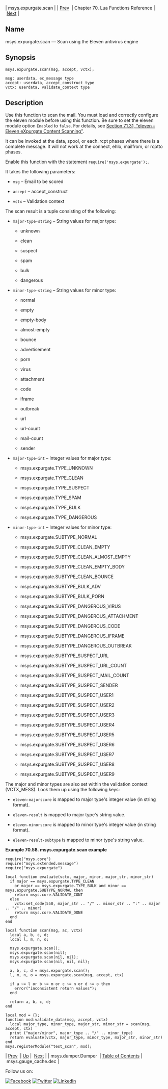 | msys.expurgate.scan |
| [Prev](lua.ref.msys.dumper.Dumper.php)  | Chapter 70. Lua Functions Reference |  [Next](lua.ref.msys.gauge_cache.dec.php) |

<a name="lua.ref.msys.expurgate.scan"></a>
## Name

msys.expurgate.scan — Scan using the Eleven antivirus engine

<a name="idp18024656"></a>
## Synopsis

`msys.expurgate.scan(msg, accept, vctx);`

```
msg: userdata, ec_message type
accept: userdata, accept_construct type
vctx: userdata, validate_context type
```
<a name="idp18027728"></a>
## Description

Use this function to scan the mail. You must load and correctly configure the eleven module before using this function. Be sure to set the eleven module option `Enabled` to `false`. For details, see [Section 71.31, “eleven – Eleven eXpurgate Content Scanning”](modules.eleven.php "71.31. eleven – Eleven eXpurgate Content Scanning").

It can be invoked at the data, spool, or each_rcpt phases where there is a complete message. It will not work at the connect, ehlo, mailfrom, or rcptto phases.

Enable this function with the statement `require('msys.expurgate');`.

It takes the following parameters:

*   `msg` – Email to be scored

*   `accept` – accept_construct

*   `vctx` – Validation context

The scan result is a tuple consisting of the following:

*   `major-type-string` – String values for major type:

    *   unknown

    *   clean

    *   suspect

    *   spam

    *   bulk

    *   dangerous

*   `minor-type-string` – String values for minor type:

    *   normal

    *   empty

    *   empty-body

    *   almost-empty

    *   bounce

    *   advertisement

    *   porn

    *   virus

    *   attachment

    *   code

    *   iframe

    *   outbreak

    *   url

    *   url-count

    *   mail-count

    *   sender

*   `major-type-int` – Integer values for major type:

    *   msys.expurgate.TYPE_UNKNOWN

    *   msys.expurgate.TYPE_CLEAN

    *   msys.expurgate.TYPE_SUSPECT

    *   msys.expurgate.TYPE_SPAM

    *   msys.expurgate.TYPE_BULK

    *   msys.expurgate.TYPE_DANGEROUS

*   `minor-type-int` – Integer values for minor type:

    *   msys.expurgate.SUBTYPE_NORMAL

    *   msys.expurgate.SUBTYPE_CLEAN_EMPTY

    *   msys.expurgate.SUBTYPE_CLEAN_ALMOST_EMPTY

    *   msys.expurgate.SUBTYPE_CLEAN_EMPTY_BODY

    *   msys.expurgate.SUBTYPE_CLEAN_BOUNCE

    *   msys.expurgate.SUBTYPE_BULK_ADV

    *   msys.expurgate.SUBTYPE_BULK_PORN

    *   msys.expurgate.SUBTYPE_DANGEROUS_VIRUS

    *   msys.expurgate.SUBTYPE_DANGEROUS_ATTACHMENT

    *   msys.expurgate.SUBTYPE_DANGEROUS_CODE

    *   msys.expurgate.SUBTYPE_DANGEROUS_IFRAME

    *   msys.expurgate.SUBTYPE_DANGEROUS_OUTBREAK

    *   msys.expurgate.SUBTYPE_SUSPECT_URL

    *   msys.expurgate.SUBTYPE_SUSPECT_URL_COUNT

    *   msys.expurgate.SUBTYPE_SUSPECT_MAIL_COUNT

    *   msys.expurgate.SUBTYPE_SUSPECT_SENDER

    *   msys.expurgate.SUBTYPE_SUSPECT_USER1

    *   msys.expurgate.SUBTYPE_SUSPECT_USER2

    *   msys.expurgate.SUBTYPE_SUSPECT_USER3

    *   msys.expurgate.SUBTYPE_SUSPECT_USER4

    *   msys.expurgate.SUBTYPE_SUSPECT_USER5

    *   msys.expurgate.SUBTYPE_SUSPECT_USER6

    *   msys.expurgate.SUBTYPE_SUSPECT_USER7

    *   msys.expurgate.SUBTYPE_SUSPECT_USER8

    *   msys.expurgate.SUBTYPE_SUSPECT_USER9

The major and minor types are also set within the validation context (VCTX_MESS). Look them up using the following keys:

*   `eleven-majorscore` is mapped to major type's integer value (in string format).

*   `eleven-result` is mapped to major type's string value.

*   `eleven-minorscore` is mapped to minor type's integer value (in string format).

*   `eleven-result-subtype` is mapped to minor type's string value.

<a name="lua.ref.msys.expurgate.scan.example"></a>

**Example 70.58. msys.expurgate.scan example**

```
require("msys.core")
require("msys.extended.message")
require("msys.expurgate")

local function evaluate(vctx, major, minor, major_str, minor_str)
  if major == msys.expurgate.TYPE_CLEAN
    or major == msys.expurgate.TYPE_BULK and minor == msys.expurgate.SUBTYPE_NORMAL then
    return msys.core.VALIDATE_CONT
  else
    vctx:set_code(550, major_str .. "/" .. minor_str .. ":" .. major .. "/" .. minor)
    return msys.core.VALIDATE_DONE
  end
end

local function scan(msg, ac, vctx)
  local a, b, c, d;
  local l, m, n, o;

  msys.expurgate.scan();
  msys.expurgate.scan(nil);
  msys.expurgate.scan(nil, nil);
  msys.expurgate.scan(nil, nil, nil);

  a, b, c, d = msys.expurgate.scan();
  l, m, n, o = msys.expurgate.scan(msg, accept, ctx)

  if a ~= l or b ~= m or c ~= n or d ~= o then
    error("inconsistent return values");
  end

  return a, b, c, d;
end

local mod = {};
function mod:validate_data(msg, accept, vctx)
  local major_type, minor_type, major_str, minor_str = scan(msg, accept, ctx)
  print ("major/minor", major_type .. "/" .. minor_type)
  return evaluate(vctx, major_type, minor_type, major_str, minor_str)
end
msys.registerModule("test_scan", mod);
```

| [Prev](lua.ref.msys.dumper.Dumper.php)  | [Up](lua.function.details.php) |  [Next](lua.ref.msys.gauge_cache.dec.php) |
| msys.dumper.Dumper  | [Table of Contents](index.php) |  msys.gauge_cache.dec |

Follow us on:

[![Facebook](https://support.messagesystems.com/images/icon-facebook.png)](http://www.facebook.com/messagesystems) [![Twitter](https://support.messagesystems.com/images/icon-twitter.png)](http://twitter.com/#!/MessageSystems) [![LinkedIn](https://support.messagesystems.com/images/icon-linkedin.png)](http://www.linkedin.com/company/message-systems)